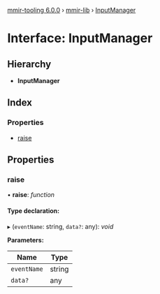 [mmir-tooling 6.0.0](../README.md) › [mmir-lib](../modules/mmir_lib.md) › [InputManager](mmir_lib.inputmanager.md)

# Interface: InputManager

## Hierarchy

* **InputManager**

## Index

### Properties

* [raise](mmir_lib.inputmanager.md#raise)

## Properties

###  raise

• **raise**: *function*

#### Type declaration:

▸ (`eventName`: string, `data?`: any): *void*

**Parameters:**

Name | Type |
------ | ------ |
`eventName` | string |
`data?` | any |
